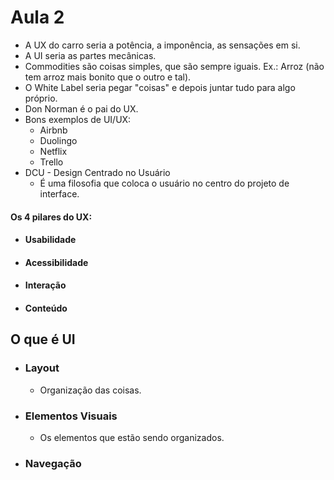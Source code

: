 # Aula 2

* A UX do carro seria a potência, a imponência, as sensações em si.
* A UI seria as partes mecânicas.
* Commodities são coisas simples, que são sempre iguais. Ex.: Arroz (não tem arroz mais bonito que o outro e tal).
* O White Label seria pegar "coisas" e depois juntar tudo para algo próprio.
* Don Norman é o pai do UX.
* Bons exemplos de UI/UX:
  * Airbnb
  * Duolingo
  * Netflix
  * Trello
* DCU - Design Centrado no Usuário
  * É uma filosofia que coloca o usuário no centro do projeto de interface.

#### Os 4 pilares do UX:
* #### Usabilidade
* #### Acessibilidade
* #### Interação
* #### Conteúdo

## O que é UI
* ### Layout
  * Organização das coisas.
* ### Elementos Visuais
  * Os elementos que estão sendo organizados.
* ### Navegação

